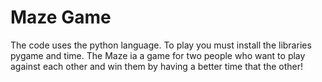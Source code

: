 # Maze Game
The code uses the python language.
To play you must install the libraries pygame and time. 
The Maze ia a game for two people who want to play against each other and win them by having a better time that the other! 
